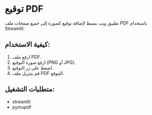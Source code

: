 
# توقيع PDF
تطبيق ويب بسيط لإضافة توقيع كصورة إلى جميع صفحات ملف PDF باستخدام Streamlit.

## كيفية الاستخدام:
1. ارفع ملف PDF.
2. ارفع صورة التوقيع (PNG أو JPG).
3. اضغط على زر التوقيع.
4. قم بتنزيل ملف PDF الموقع.

## متطلبات التشغيل:
- streamlit
- pymupdf
